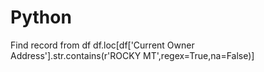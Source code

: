 # Python
Find record from df
        df.loc[df['Current Owner Address'].str.contains(r'ROCKY MT',regex=True,na=False)]
